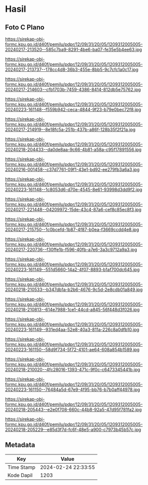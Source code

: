 # Hasil

## Foto C Plano

https://sirekap-obj-formc.kpu.go.id/d40f/pemilu/pdpr/12/09/31/20/05/1209312005005-20240217-213520--585c7ba9-8291-4be6-ba07-fe35e5b4ee63.jpg

https://sirekap-obj-formc.kpu.go.id/d40f/pemilu/pdpr/12/09/31/20/05/1209312005005-20240217-213737--178cc4d8-36b3-455e-8bb5-9c7cfc1a0c17.jpg

https://sirekap-obj-formc.kpu.go.id/d40f/pemilu/pdpr/12/09/31/20/05/1209312005005-20240217-214603--cfb1703b-7459-4386-8414-812db5e75762.jpg

https://sirekap-obj-formc.kpu.go.id/d40f/pemilu/pdpr/12/09/31/20/05/1209312005005-20240223-161148--f559b942-ceca-4844-9f23-b79e0bec72f8.jpg

https://sirekap-obj-formc.kpu.go.id/d40f/pemilu/pdpr/12/09/31/20/05/1209312005005-20240217-214919--8e18fc5a-251b-437b-a86f-128b35f2f21a.jpg

https://sirekap-obj-formc.kpu.go.id/d40f/pemilu/pdpr/12/09/31/20/05/1209312005005-20240218-204433--da0de8aa-9c66-4b81-a58a-c95f17891556.jpg

https://sirekap-obj-formc.kpu.go.id/d40f/pemilu/pdpr/12/09/31/20/05/1209312005005-20240216-001458--c37d7761-09f1-43e1-bd92-ee279fb3a6a3.jpg

https://sirekap-obj-formc.kpu.go.id/d40f/pemilu/pdpr/12/09/31/20/05/1209312005005-20240223-161148--1c8053d6-d70e-4545-8e61-93998d3dd9f2.jpg

https://sirekap-obj-formc.kpu.go.id/d40f/pemilu/pdpr/12/09/31/20/05/1209312005005-20240217-221448--04209972-15de-43c4-87a6-cef8c85ec8f3.jpg

https://sirekap-obj-formc.kpu.go.id/d40f/pemilu/pdpr/12/09/31/20/05/1209312005005-20240217-215750--1c0bcefd-1b87-4f87-b0ea-f3669ccdd4e8.jpg

https://sirekap-obj-formc.kpu.go.id/d40f/pemilu/pdpr/12/09/31/20/05/1209312005005-20240217-220736--f30ffe1b-f596-40fb-a7e6-3a3c9712a9a3.jpg

https://sirekap-obj-formc.kpu.go.id/d40f/pemilu/pdpr/12/09/31/20/05/1209312005005-20240223-161149--551d5660-14a2-4f07-8893-b1af700dc645.jpg

https://sirekap-obj-formc.kpu.go.id/d40f/pemilu/pdpr/12/09/31/20/05/1209312005005-20240218-210533--b347db1a-b2b6-4676-9c5d-2e8cdb01a849.jpg

https://sirekap-obj-formc.kpu.go.id/d40f/pemilu/pdpr/12/09/31/20/05/1209312005005-20240218-210813--614e7988-1ce1-44cd-a845-56f448d3f026.jpg

https://sirekap-obj-formc.kpu.go.id/d40f/pemilu/pdpr/12/09/31/20/05/1209312005005-20240223-161149--931ed4aa-52e8-40a3-811a-226c8a0dfb10.jpg

https://sirekap-obj-formc.kpu.go.id/d40f/pemilu/pdpr/12/09/31/20/05/1209312005005-20240223-161150--58d9f734-5f72-4101-ae64-608a854b1589.jpg

https://sirekap-obj-formc.kpu.go.id/d40f/pemilu/pdpr/12/09/31/20/05/1209312005005-20240218-210020--4fc28016-1393-471c-9f0c-c6473345441b.jpg

https://sirekap-obj-formc.kpu.go.id/d40f/pemilu/pdpr/12/09/31/20/05/1209312005005-20240223-161150--76484a5d-67e9-4f95-bb76-b7b0aff44978.jpg

https://sirekap-obj-formc.kpu.go.id/d40f/pemilu/pdpr/12/09/31/20/05/1209312005005-20240218-205443--e2e0f708-660c-44b8-92a5-47d95f781fa2.jpg

https://sirekap-obj-formc.kpu.go.id/d40f/pemilu/pdpr/12/09/31/20/05/1209312005005-20240218-205229--e85d3f7d-fc6f-48e5-a900-c7973b45b57c.jpg


## Metadata

| Key        | Value               |
| ---------- | ------------------- |
| Time Stamp | 2024-02-24 22:33:55 |
| Kode Dapil | 1203                |



